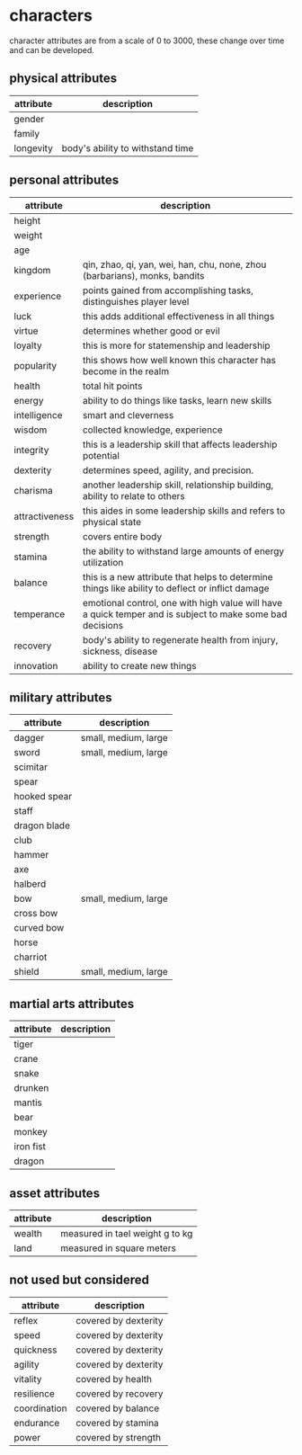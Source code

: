 # characters

character attributes are from a scale of 0 to 3000, these change over time and can be developed.

## physical attributes

attribute | description
---|---
gender |
family |
longevity | body's ability to withstand time

## personal attributes

attribute | description
---|---
height |
weight |
age |
kingdom | qin, zhao, qi, yan, wei, han, chu, none, zhou (barbarians), monks, bandits
experience | points gained from accomplishing tasks, distinguishes player level
luck | this adds additional effectiveness in all things 
virtue | determines whether good or evil
loyalty | this is more for statemenship and leadership
popularity | this shows how well known this character has become in the realm
health | total hit points
energy | ability to do things like tasks, learn new skills
intelligence | smart and cleverness
wisdom | collected knowledge, experience
integrity | this is a leadership skill that affects leadership potential
dexterity | determines speed, agility, and precision.
charisma | another leadership skill, relationship building, ability to relate to others
attractiveness | this aides in some leadership skills and refers to physical state
strength | covers entire body
stamina | the ability to withstand large amounts of energy utilization
balance | this is a new attribute that helps to determine things like ability to deflect or inflict damage
temperance | emotional control, one with high value will have a quick temper and is subject to make some bad decisions
recovery | body's ability to regenerate health from injury, sickness, disease
innovation | ability to create new things


## military attributes

attribute | description
--- | ---
dagger | small, medium, large
sword | small, medium, large
scimitar |
spear |
hooked spear | 
staff |
dragon blade |
club |
hammer |
axe |
halberd |
bow | small, medium, large
cross bow |
curved bow |
horse |
charriot |
shield | small, medium, large


## martial arts attributes

attribute | description
--- | ---
tiger |
crane |
snake |
drunken |
mantis |
bear |
monkey |
iron fist |
dragon |


## asset attributes

attribute | description
---|---
wealth | measured in tael weight g to kg
land | measured in square meters


## not used but considered

attribute | description
---|---
reflex | covered by dexterity
speed | covered by dexterity
quickness | covered by dexterity
agility | covered by dexterity
vitality | covered by health
resilience | covered by recovery
coordination | covered by balance
endurance | covered by stamina
power | covered by strength
